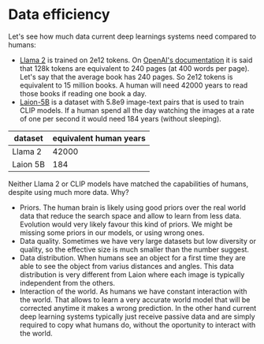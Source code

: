 # Data efficiency

Let's see how much data current deep learnings systems need compared to humans:

- [Llama 2](https://ai.meta.com/resources/models-and-libraries/llama/) is trained on 2e12 tokens. On [OpenAI's documentation](https://www.datacamp.com/blog/gpt4-turbo#:~:text=GPT%2D4%20has%20a%20maximum,MISTRAL%2D7b%2D128k%20model.) it is said that 128k tokens are equivalent to 240 pages (at 400 words per page). Let's say that the average book has 240 pages. So 2e12 tokens is equivalent to 15 million books. A human will need 42000 years to read those books if reading one book a day.
- [Laion-5B](https://laion.ai/blog/laion-5b/) is a dataset with 5.8e9 image-text pairs that is used to train CLIP models. If a human spend all the day watching the images at a rate of one per second it would need 184 years (without sleeping).

| dataset  | equivalent human years |
|----------|------------------------|
| Llama 2  | 42000                  |
| Laion 5B | 184                    |

Neither Llama 2 or CLIP models have matched the capabilities of humans, despite using much more data. Why?

- Priors. The human brain is likely using good priors over the real world data that reduce the search space and allow to learn from less data. Evolution would very likely favour this kind of priors. We might be missing some priors in our models, or using wrong ones.
- Data quality. Sometimes we have very large datasets but low diversity or quality, so the effective size is much smaller than the number suggest.
- Data distribution. When humans see an object for a first time they are able to see the object from varius distances and angles. This data distribution is very different from Laion where each image is typically independent from the others.
- Interaction of the world. As humans we have constant interaction with the world. That allows to learn a very accurate world model that will be corrected anytime it makes a wrong prediction. In the other hand current deep learning systems typically just receive passive data and are simply required to copy what humans do, without the oportunity to interact with the world.
 
